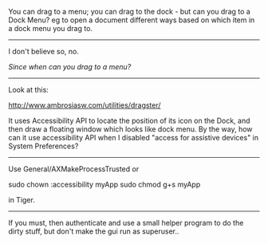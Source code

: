 
You can drag to a menu; you can drag to the dock - but can you drag to a Dock Menu?  eg to open a document different ways based on which item in a dock menu you drag to.

----

I don't believe so, no.

*Since when can you drag to a menu?*

----

Look at this:

http://www.ambrosiasw.com/utilities/dragster/

It uses Accessibility API to locate the position of its icon on the Dock, and then draw a floating window which looks like dock menu. By the way, how can it use  accessibility API when I disabled "access for assistive devices" in System Preferences? 

----

Use General/AXMakeProcessTrusted or
    
sudo chown :accessibility myApp
sudo chmod g+s myApp

in Tiger.

----

If you must, then authenticate and use a small helper program to do the dirty stuff, but don't make the gui run as superuser..